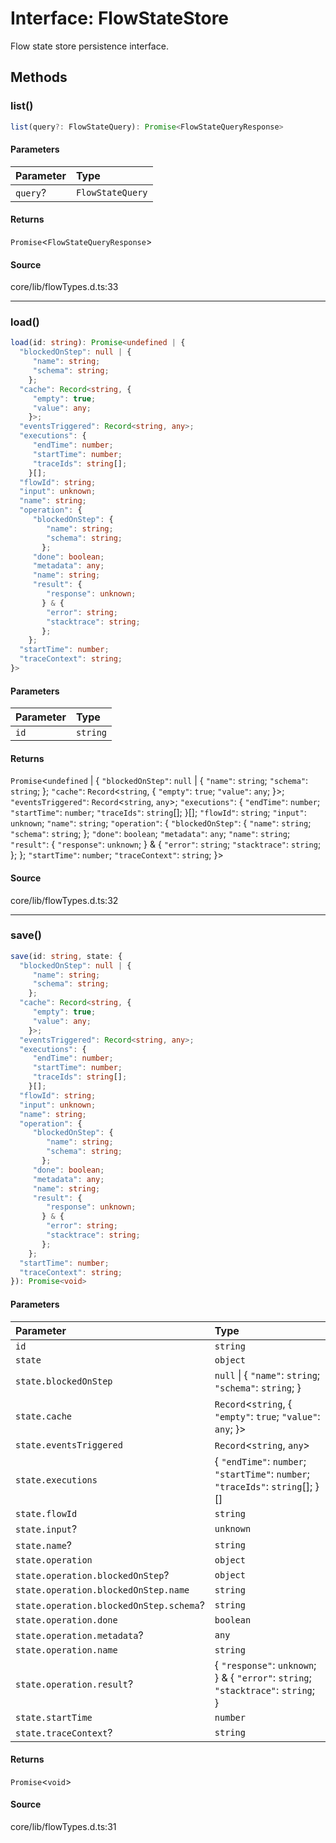 # Interface: FlowStateStore

Flow state store persistence interface.

## Methods

### list()

```ts
list(query?: FlowStateQuery): Promise<FlowStateQueryResponse>
```

#### Parameters

| Parameter | Type |
| :------ | :------ |
| `query`? | `FlowStateQuery` |

#### Returns

`Promise`\<`FlowStateQueryResponse`\>

#### Source

core/lib/flowTypes.d.ts:33

***

### load()

```ts
load(id: string): Promise<undefined | {
  "blockedOnStep": null | {
     "name": string;
     "schema": string;
    };
  "cache": Record<string, {
     "empty": true;
     "value": any;
    }>;
  "eventsTriggered": Record<string, any>;
  "executions": {
     "endTime": number;
     "startTime": number;
     "traceIds": string[];
    }[];
  "flowId": string;
  "input": unknown;
  "name": string;
  "operation": {
     "blockedOnStep": {
        "name": string;
        "schema": string;
       };
     "done": boolean;
     "metadata": any;
     "name": string;
     "result": {
        "response": unknown;
       } & {
        "error": string;
        "stacktrace": string;
       };
    };
  "startTime": number;
  "traceContext": string;
}>
```

#### Parameters

| Parameter | Type |
| :------ | :------ |
| `id` | `string` |

#### Returns

`Promise`\<`undefined` \| \{
  `"blockedOnStep"`: `null` \| \{
     `"name"`: `string`;
     `"schema"`: `string`;
    \};
  `"cache"`: `Record`\<`string`, \{
     `"empty"`: `true`;
     `"value"`: `any`;
    \}\>;
  `"eventsTriggered"`: `Record`\<`string`, `any`\>;
  `"executions"`: \{
     `"endTime"`: `number`;
     `"startTime"`: `number`;
     `"traceIds"`: `string`[];
    \}[];
  `"flowId"`: `string`;
  `"input"`: `unknown`;
  `"name"`: `string`;
  `"operation"`: \{
     `"blockedOnStep"`: \{
        `"name"`: `string`;
        `"schema"`: `string`;
       \};
     `"done"`: `boolean`;
     `"metadata"`: `any`;
     `"name"`: `string`;
     `"result"`: \{
        `"response"`: `unknown`;
       \} & \{
        `"error"`: `string`;
        `"stacktrace"`: `string`;
       \};
    \};
  `"startTime"`: `number`;
  `"traceContext"`: `string`;
 \}\>

#### Source

core/lib/flowTypes.d.ts:32

***

### save()

```ts
save(id: string, state: {
  "blockedOnStep": null | {
     "name": string;
     "schema": string;
    };
  "cache": Record<string, {
     "empty": true;
     "value": any;
    }>;
  "eventsTriggered": Record<string, any>;
  "executions": {
     "endTime": number;
     "startTime": number;
     "traceIds": string[];
    }[];
  "flowId": string;
  "input": unknown;
  "name": string;
  "operation": {
     "blockedOnStep": {
        "name": string;
        "schema": string;
       };
     "done": boolean;
     "metadata": any;
     "name": string;
     "result": {
        "response": unknown;
       } & {
        "error": string;
        "stacktrace": string;
       };
    };
  "startTime": number;
  "traceContext": string;
}): Promise<void>
```

#### Parameters

| Parameter | Type |
| :------ | :------ |
| `id` | `string` |
| `state` | `object` |
| `state.blockedOnStep` | `null` \| \{ `"name"`: `string`; `"schema"`: `string`; \} |
| `state.cache` | `Record`\<`string`, \{ `"empty"`: `true`; `"value"`: `any`; \}\> |
| `state.eventsTriggered` | `Record`\<`string`, `any`\> |
| `state.executions` | \{ `"endTime"`: `number`; `"startTime"`: `number`; `"traceIds"`: `string`[]; \}[] |
| `state.flowId` | `string` |
| `state.input`? | `unknown` |
| `state.name`? | `string` |
| `state.operation` | `object` |
| `state.operation.blockedOnStep`? | `object` |
| `state.operation.blockedOnStep.name` | `string` |
| `state.operation.blockedOnStep.schema`? | `string` |
| `state.operation.done` | `boolean` |
| `state.operation.metadata`? | `any` |
| `state.operation.name` | `string` |
| `state.operation.result`? | \{ `"response"`: `unknown`; \} & \{ `"error"`: `string`; `"stacktrace"`: `string`; \} |
| `state.startTime` | `number` |
| `state.traceContext`? | `string` |

#### Returns

`Promise`\<`void`\>

#### Source

core/lib/flowTypes.d.ts:31
